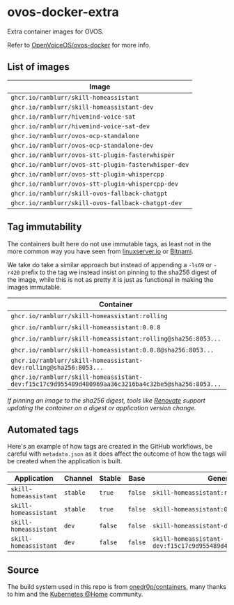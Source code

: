 # ovos-docker-extra

Extra container images for OVOS.

Refer to [OpenVoiceOS/ovos-docker](https://github.com/OpenVoiceOS/ovos-docker/) for more info.

## List of images

| Image                                                |
|------------------------------------------------------|
| `ghcr.io/ramblurr/skill-homeassistant`               |
| `ghcr.io/ramblurr/skill-homeassistant-dev`           |
| `ghcr.io/ramblurr/hivemind-voice-sat`                |
| `ghcr.io/ramblurr/hivemind-voice-sat-dev`            |
| `ghcr.io/ramblurr/ovos-ocp-standalone`               |
| `ghcr.io/ramblurr/ovos-ocp-standalone-dev`           |
| `ghcr.io/ramblurr/ovos-stt-plugin-fasterwhisper`     |
| `ghcr.io/ramblurr/ovos-stt-plugin-fasterwhisper-dev` |
| `ghcr.io/ramblurr/ovos-stt-plugin-whispercpp`        |
| `ghcr.io/ramblurr/ovos-stt-plugin-whispercpp-dev`    |
| `ghcr.io/ramblurr/skill-ovos-fallback-chatgpt`       |
| `ghcr.io/ramblurr/skill-ovos-fallback-chatgpt-dev`   |

## Tag immutability

The containers built here do not use immutable tags, as least not in the more common way you have seen from [linuxserver.io](https://fleet.linuxserver.io/) or [Bitnami](https://bitnami.com/stacks/containers).

We take do take a similar approach but instead of appending a `-ls69` or `-r420` prefix to the tag we instead insist on pinning to the sha256 digest of the image, while this is not as pretty it is just as functional in making the images immutable.

| Container                                                                                          | Immutable |
|----------------------------------------------------------------------------------------------------|-----------|
| `ghcr.io/ramblurr/skill-homeassistant:rolling`                                                     | ❌        |
| `ghcr.io/ramblurr/skill-homeassistant:0.0.8`                                                       | ❌        |
| `ghcr.io/ramblurr/skill-homeassistant:rolling@sha256:8053...`                                      | ✅        |
| `ghcr.io/ramblurr/skill-homeassistant:0.0.8@sha256:8053...`                                        | ✅        |
| `ghcr.io/ramblurr/skill-homeassistant-dev:rolling@sha256:8053...`                                  | ✅        |
| `ghcr.io/ramblurr/skill-homeassistant-dev:f15c17c9d955489d480969aa36c3216ba4c32be5@sha256:8053...` | ✅        |

_If pinning an image to the sha256 digest, tools like [Renovate](https://github.com/renovatebot/renovate) support updating the container on a digest or application version change._


## Automated tags

Here's an example of how tags are created in the GitHub workflows, be careful with `metadata.json` as it does affect the outcome of how the tags will be created when the application is built.

| Application           | Channel  | Stable  | Base    | Generated Tag                                                       |
|-----------------------|----------|---------|---------|---------------------------------------------------------------------|
| `skill-homeassistant` | `stable` | `true`  | `false` | `skill-homeassistant:rolling`                                       |
| `skill-homeassistant` | `stable` | `true`  | `false` | `skill-homeassistant:0.0.8`                                         |
| `skill-homeassistant` | `dev`    | `false` | `false` | `skill-homeassistant-dev:rolling`                                   |
| `skill-homeassistant` | `dev`    | `false` | `false` | `skill-homeassistant-dev:f15c17c9d955489d480969aa36c3216ba4c32be5%` |


## Source

The build system used in this repo is from [onedr0p/containers](https://github.com/onedr0p/containers), many thanks to him and the [Kubernetes @Home](https://discord.gg/k8s-at-home) community.
